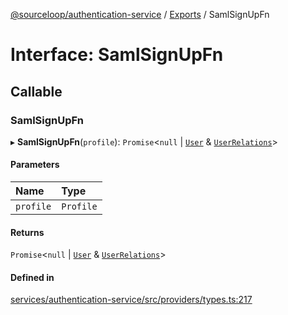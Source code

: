 [@sourceloop/authentication-service](../README.md) / [Exports](../modules.md) / SamlSignUpFn

# Interface: SamlSignUpFn

## Callable

### SamlSignUpFn

▸ **SamlSignUpFn**(`profile`): `Promise`<``null`` \| [`User`](../classes/User.md) & [`UserRelations`](UserRelations.md)\>

#### Parameters

| Name | Type |
| :------ | :------ |
| `profile` | `Profile` |

#### Returns

`Promise`<``null`` \| [`User`](../classes/User.md) & [`UserRelations`](UserRelations.md)\>

#### Defined in

[services/authentication-service/src/providers/types.ts:217](https://github.com/codeweb05/repo1/blob/a4cf318/services/authentication-service/src/providers/types.ts#L217)
